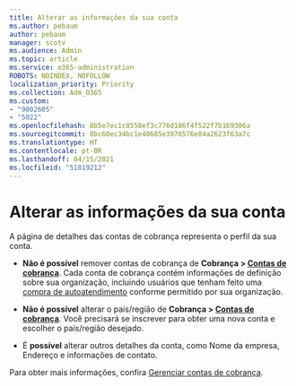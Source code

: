 ```yaml
---
title: Alterar as informações da sua conta
ms.author: pebaum
author: pebaum
manager: scotv
ms.audience: Admin
ms.topic: article
ms.service: o365-administration
ROBOTS: NOINDEX, NOFOLLOW
localization_priority: Priority
ms.collection: Adm_O365
ms.custom:
- "9002605"
- "5022"
ms.openlocfilehash: 8b5e7ec1c8558ef3c776d186f4f522f7b169306a
ms.sourcegitcommit: 8bc60ec34bc1e40685e3976576e04a2623f63a7c
ms.translationtype: HT
ms.contentlocale: pt-BR
ms.lasthandoff: 04/15/2021
ms.locfileid: "51819212"
---
```

# <a name="change-billing-account-information"></a>Alterar as informações da sua conta

A página de detalhes das contas de cobrança representa o perfil da sua conta.

- **Não é possível** remover contas de cobrança de **Cobrança > [Contas de cobrança](https://go.microsoft.com/fwlink/p/?linkid=2084771)**. Cada conta de cobrança contém informações de definição sobre sua organização, incluindo usuários que tenham feito uma [compra de autoatendimento](https://docs.microsoft.com/microsoft-365/commerce/subscriptions/manage-self-service-purchases-admins) conforme permitido por sua organização. 

- **Não é possível** alterar o país/região de **Cobrança > [Contas de cobrança](https://go.microsoft.com/fwlink/p/?linkid=2084771)**. Você precisará se inscrever para obter uma nova conta e escolher o país/região desejado. 

- É **possível** alterar outros detalhes da conta, como Nome da empresa, Endereço e informações de contato. 

Para obter mais informações, confira [Gerenciar contas de cobrança](https://docs.microsoft.com/microsoft-365/commerce/manage-billing-accounts). 
